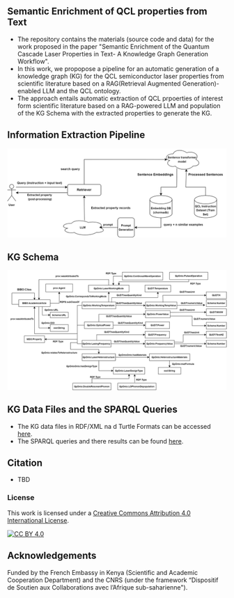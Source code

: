 ## Semantic Enrichment of QCL properties from Text
* The repository contains the materials (source code and data) for the work proposed in the paper "Semantic Enrichment of the Quantum Cascade Laser Properties in Text- A  Knowledge Graph Generation Workflow". 
* In this work, we propopose a pipeline for an automatic generation of a knowledge graph (KG) for the QCL semiconductor laser properties from scientific literature based on a RAG(Retrieval Augmented Generation)-enabled LLM and the QCL ontology.
* The approach entails automatic extraction of QCL prpoerties of interest form scientific literature based on a RAG-powered LLM  and population of the KG Schema with the extracted properties to generate the KG.

## Information Extraction Pipeline
![entities](Images/RAG_Pipeline.png "RAG")
## KG Schema
![entities](Images/qKG.png "KG Schema")
## KG Data Files and the SPARQL Queries
* The KG data files in RDF/XML na d Turtle Formats can be accessed [here](https://github.com/DeperiasKerre/qKG/tree/main/qcl_KG).
* The SPARQL queries and there results can be found [here](https://github.com/DeperiasKerre/qKG/tree/main/Results/KG). 
## Citation
* TBD
### License
This work is licensed under a [Creative Commons Attribution 4.0 International
License](http://creativecommons.org/licenses/by/4.0/).

[![CC BY 4.0](https://i.creativecommons.org/l/by/4.0/88x31.png)](http://creativecommons.org/licenses/by/4.0/)
## Acknowledgements
Funded by the French Embassy in Kenya (Scientific and Academic Cooperation Department) and the CNRS (under the framework “Dispositif de Soutien aux Collaborations avec l’Afrique sub-saharienne").
